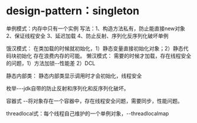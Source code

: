 # design-pattern：singleton
单例模式：内存中只有一个实例
写法：1、构造方法私有，防止能直接new对象
2、保证线程安全
3、延迟加载
4、防止反射、序列化反序列化破坏单例

饿汉模式：
在类加载的时候就初始化，1）静态变量直接初始化对象；2）静态代码块初始化
存在浪费内存的可能。
懒汉模式：
需要的时候才加载，存在线程安全的问题，1）方法加锁--性能差 2）DCL

静态内部类：
静态内部类显示调用时才会初始化，线程安全

枚举---jdk自带的防止反射和序列化和反序列化破坏。

容器式 --将对象存在一个容器中，存在线程安全问题，需要同步，性能问题。

threadlocal式：每个线程自己维护的一个单例对象，--threadlocalmap